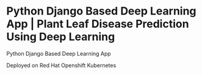 # Python Django Based Deep Learning App | Plant Leaf Disease Prediction Using Deep Learning
Python Django Based Deep Learning App

Deployed on Red Hat Openshift Kubernetes
